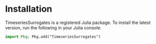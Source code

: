 
# Installation

TimeseriesSurrogates is a registered Julia package. To install the latest version, run the following in your Julia console.

```julia
import Pkg; Pkg.add("TimeseriesSurrogates")
```
